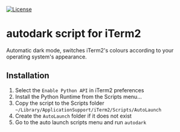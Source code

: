 [![License](https://img.shields.io/github/license/naavin46/iterm2-autodark.svg?style=flat-square)](https://github.com/naavin46/iterm2-autodark/blob/master/LICENSE)

# autodark script for iTerm2

Automatic dark mode, switches iTerm2's colours according to your operating system's appearance.

## Installation

1. Select the `Enable Python API` in iTerm2 preferences
2. Install the Python Runtime from the Scripts menu...
3. Copy the script to the Scripts folder
 `~/Library/ApplicationSupport/iTerm2/Scripts/AutoLaunch`
4. Create the `AutoLaunch` folder if it does not exist
5. Go to the auto launch scripts menu and run `autodark`